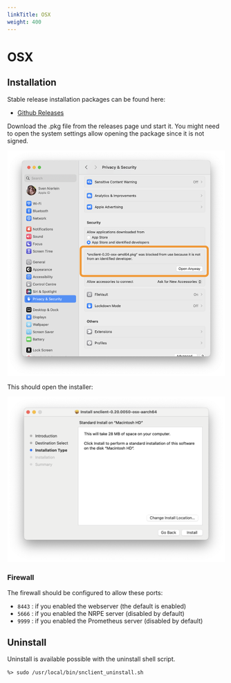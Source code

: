 ```yaml
---
linkTitle: OSX
weight: 400
---
```


# OSX

## Installation

Stable release installation packages can be found here:

- [Github Releases](https://github.com/ConSol-Monitoring/snclient/releases)

Download the .pkg file from the releases page und start it. You might need to
open the system settings allow opening the package since it is not signed.

![system settings](osx-settings.png "osx system settings")

This should open the installer:

![pkg installer](osx-pkg.png "osx pkg installer")

### Firewall

The firewall should be configured to allow these ports:

- `8443` : if you enabled the webserver (the default is enabled)
- `5666` : if you enabled the NRPE server (disabled by default)
- `9999` : if you enabled the Prometheus server (disabled by default)

## Uninstall

Uninstall is available possible with the uninstall shell script.

    %> sudo /usr/local/bin/snclient_uninstall.sh
